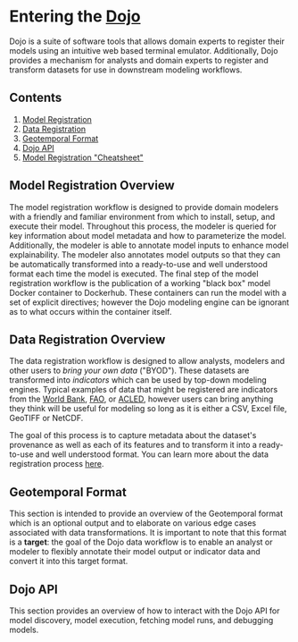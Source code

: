 # Entering the [Dojo](https://github.com/dojo-modeling/dojo)
Dojo is a suite of software tools that allows domain experts to register their models using an intuitive web based terminal emulator. Additionally, Dojo provides a mechanism for analysts and domain experts to register and transform datasets for use in downstream modeling workflows.

## Contents

1. [Model Registration](./model-registration.md)
2. [Data Registration](./data-registration.md)
3. [Geotemporal Format](./geotemporal-format.md)
4. [Dojo API](./dojo-api.md)
4. [Model Registration "Cheatsheet"](./cheatsheet.md)

## Model Registration Overview

The model registration workflow is designed to provide domain modelers with a friendly and familiar environment from which to install, setup, and execute their model. Throughout this process, the modeler is queried for key information about model metadata and how to parameterize the model. Additionally, the modeler is able to annotate model inputs to enhance model explainability. The modeler also annotates model outputs so that they can be automatically transformed into a ready-to-use and well understood format each time the model is executed. The final step of the model registration workflow is the publication of a working "black box" model Docker container to Dockerhub. These containers can run the model with a set of explicit directives; however the Dojo modeling engine can be ignorant as to what occurs within the container itself.

## Data Registration Overview

The data registration workflow is designed to allow analysts, modelers and other users to _bring your own data_ ("BYOD"). These datasets are transformed into _indicators_ which can be used by top-down modeling engines. Typical examples of data that might be registered are indicators from the [World Bank](https://data.worldbank.org/), [FAO](http://www.fao.org/statistics/en/), or [ACLED](https://acleddata.com/), however users can bring anything they think will be useful for modeling so long as it is either a CSV, Excel file, GeoTIFF or NetCDF. 

The goal of this process is to capture metadata about the dataset's provenance as well as each of its features and to transform it into a ready-to-use and well understood format. You can learn more about the data registration process [here](./data-registration.html).

## Geotemporal Format

This section is intended to provide an overview of the Geotemporal format which is an optional output and to elaborate on various edge cases associated with data transformations. It is important to note that this format is a **target**: the goal of the Dojo data workflow is to enable an analyst or modeler to flexibly annotate their model output or indicator data and convert it into this target format.

## Dojo API

This section provides an overview of how to interact with the Dojo API for model discovery, model execution, fetching model runs, and debugging models.
